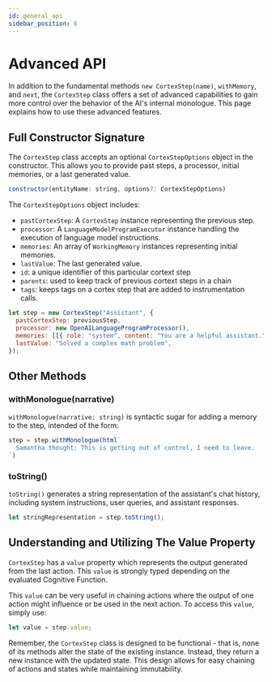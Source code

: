 ```yaml
---
id: general_api
sidebar_position: 6
---
```


# Advanced API

In addition to the fundamental methods `new CortexStep(name)`, `withMemory`, and `next`, the `CortexStep` class offers a set of advanced capabilities to gain more control over the behavior of the AI's internal monologue. This page explains how to use these advanced features.

## Full Constructor Signature

The `CortexStep` class accepts an optional `CortexStepOptions` object in the constructor. This allows you to provide past steps, a processor, initial memories, or a last generated value.

```javascript
constructor(entityName: string, options?: CortexStepOptions)
```

The `CortexStepOptions` object includes:

- `pastCortexStep`: A `CortexStep` instance representing the previous step.
- `processor`: A `LanguageModelProgramExecutor` instance handling the execution of language model instructions.
- `memories`: An array of `WorkingMemory` instances representing initial memories.
- `lastValue`: The last generated value.
- `id`: a unique identifier of this particular cortext step
- `parents`: used to keep track of previous cortext steps in a chain
- `tags`: keeps tags on a cortex step that are added to instrumentation calls.

```javascript
let step = new CortexStep("Assistant", {
  pastCortexStep: previousStep,
  processor: new OpenAILanguageProgramProcessor(),
  memories: [[{ role: "system", content: "You are a helpful assistant." }]],
  lastValue: "Solved a complex math problem",
});
```

## Other Methods

### withMonologue(narrative)

`withMonologue(narrative: string)` is syntactic sugar for adding a memory to the step, intended of the form:

```javascript
step = step.withMonologue(html`
  Samantha thought: This is getting out of control, I need to leave.
`)
```

### toString()

`toString()` generates a string representation of the assistant's chat history, including system instructions, user queries, and assistant responses.

```javascript
let stringRepresentation = step.toString();
```

## Understanding and Utilizing The Value Property

`CortexStep` has a `value` property which represents the output generated from the last action. This `value` is strongly typed depending on the evaluated Cognitive Function.

This `value` can be very useful in chaining actions where the output of one action might influence or be used in the next action. To access this `value`, simply use:

```javascript
let value = step.value;
```

Remember, the `CortexStep` class is designed to be functional - that is, none of its methods alter the state of the existing instance. Instead, they return a new instance with the updated state. This design allows for easy chaining of actions and states while maintaining immutability.
